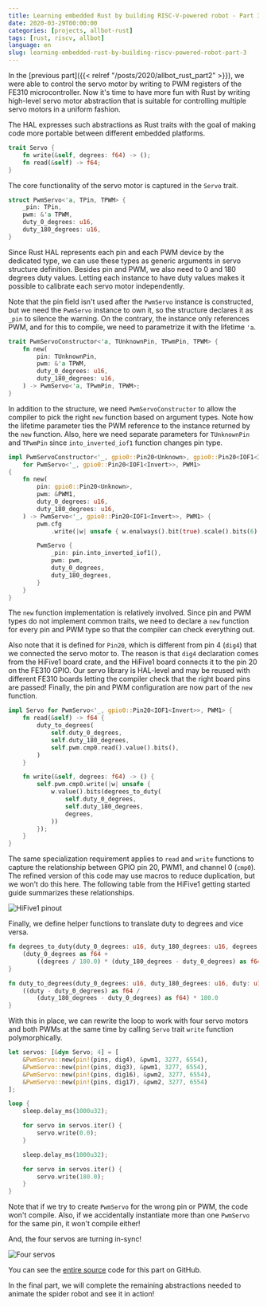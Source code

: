 ```yaml
---
title: Learning embedded Rust by building RISC-V-powered robot - Part 3
date: 2020-03-29T00:00:00
categories: [projects, allbot-rust]
tags: [rust, riscv, allbot]
language: en
slug: learning-embedded-rust-by-building-riscv-powered-robot-part-3
---
```


In the [previous part]({{< relref "/posts/2020/allbot_rust_part2" >}}), we were able to control the servo motor by writing to PWM registers of the FE310 microcontroller. Now it's time to have more fun with Rust by writing high-level servo motor abstraction that is suitable for controlling multiple servo motors in a uniform fashion.

The HAL expresses such abstractions as Rust traits with the goal of making code more portable between different embedded platforms. 

```rust
trait Servo {
    fn write(&self, degrees: f64) -> ();
    fn read(&self) -> f64;
}
```

The core functionality of the servo motor is captured in the `Servo` trait.

```rust
struct PwmServo<'a, TPin, TPWM> {
    _pin: TPin,
    pwm: &'a TPWM,
    duty_0_degrees: u16,
    duty_180_degrees: u16,
}
```

Since Rust HAL represents each pin and each PWM device by the dedicated type, we can use these types as generic arguments in servo structure definition. Besides pin and PWM, we also need to 0 and 180 degrees duty values. Letting each instance to have duty values makes it possible to calibrate each servo motor independently.

Note that the pin field isn't used after the `PwmServo` instance is constructed, but we need the `PwmServo` instance to own it, so the structure declares it as `_pin` to silence the warning. On the contrary, the instance only references PWM, and for this to compile, we need to parametrize it with the lifetime `'a`. 

```rust
trait PwmServoConstructor<'a, TUnknownPin, TPwmPin, TPWM> {
    fn new(
        pin: TUnknownPin,
        pwm: &'a TPWM,
        duty_0_degrees: u16,
        duty_180_degrees: u16,
    ) -> PwmServo<'a, TPwmPin, TPWM>;
}
```

In addition to the structure, we need `PwmServoConstructor` to allow the compiler to pick the right `new` function based on argument types. Note how the lifetime parameter ties the PWM reference to the instance returned by the `new` function. Also, here we need separate parameters for `TUnknownPin` and `TPwmPin` since `into_inverted_iof1` function changes pin type. 

```rust
impl PwmServoConstructor<'_, gpio0::Pin20<Unknown>, gpio0::Pin20<IOF1<Invert>>, PWM1>
    for PwmServo<'_, gpio0::Pin20<IOF1<Invert>>, PWM1>
{
    fn new(
        pin: gpio0::Pin20<Unknown>,
        pwm: &PWM1,
        duty_0_degrees: u16,
        duty_180_degrees: u16,
    ) -> PwmServo<'_, gpio0::Pin20<IOF1<Invert>>, PWM1> {
        pwm.cfg
            .write(|w| unsafe { w.enalways().bit(true).scale().bits(6) });

        PwmServo {
            _pin: pin.into_inverted_iof1(),
            pwm: pwm,
            duty_0_degrees,
            duty_180_degrees,
        }
    }
}
```

The `new` function implementation is relatively involved. Since pin and PWM types do not implement common traits, we need to declare a `new` function for every pin and PWM type so that the compiler can check everything out.

Also note that it is defined for `Pin20`, which is different from pin 4 (`dig4`) that we connected the servo motor to. The reason is that `dig4` declaration comes from the HiFive1 board crate, and the HiFive1 board connects it to the pin 20 on the FE310 GPIO. Our servo library is HAL-level and may be reused with different FE310 boards letting the compiler check that the right board pins are passed! Finally, the pin and PWM configuration are now part of the `new` function.

```rust
impl Servo for PwmServo<'_, gpio0::Pin20<IOF1<Invert>>, PWM1> {
    fn read(&self) -> f64 {
        duty_to_degrees(
            self.duty_0_degrees,
            self.duty_180_degrees,
            self.pwm.cmp0.read().value().bits(),
        )
    }

    fn write(&self, degrees: f64) -> () {
        self.pwm.cmp0.write(|w| unsafe {
            w.value().bits(degrees_to_duty(
                self.duty_0_degrees,
                self.duty_180_degrees,
                degrees,
            ))
        });
    }
}
```

The same specialization requirement applies to `read` and `write` functions to capture the relationship between GPIO pin 20, PWM1, and channel 0 (`cmp0`). The refined version of this code may use macros to reduce duplication, but we won't do this here. The following table from the HiFive1 getting started guide summarizes these relationships.

![HiFive1 pinout](/media/2020/allbot_rust_part3/pinout.png)

Finally, we define helper functions to translate duty to degrees and vice versa.

```rust
fn degrees_to_duty(duty_0_degrees: u16, duty_180_degrees: u16, degrees: f64) -> u16 {
    (duty_0_degrees as f64 + 
        ((degrees / 180.0) * (duty_180_degrees - duty_0_degrees) as f64) as u16
}

fn duty_to_degrees(duty_0_degrees: u16, duty_180_degrees: u16, duty: u16) -> f64 {
    ((duty - duty_0_degrees) as f64 /
        (duty_180_degrees - duty_0_degrees) as f64) * 180.0
}
```

With this in place, we can rewrite the loop to work with four servo motors and both PWMs at the same time by calling `Servo` trait `write` function polymorphically.

```rust
let servos: [&dyn Servo; 4] = [
    &PwmServo::new(pin!(pins, dig4), &pwm1, 3277, 6554),
    &PwmServo::new(pin!(pins, dig3), &pwm1, 3277, 6554),
    &PwmServo::new(pin!(pins, dig16), &pwm2, 3277, 6554),
    &PwmServo::new(pin!(pins, dig17), &pwm2, 3277, 6554)
];

loop {
    sleep.delay_ms(1000u32);

    for servo in servos.iter() {
        servo.write(0.0);
    }

    sleep.delay_ms(1000u32);

    for servo in servos.iter() {
        servo.write(180.0);
    }
}
```

Note that if we try to create `PwmServo` for the wrong pin or PWM, the code won't compile. Also, if we accidentally instantiate more than one `PwmServo` for the same pin, it won't compile either!

And, the four servos are turning in-sync!

![Four servos](/media/2020/allbot_rust_part3/four_servos.gif)

You can see the [entire source](https://github.com/petrohi/allbot/blob/cfa9fddc6af2286cef6eb1bc7372fd350314cc89/src/main.rs) code for this part on GitHub.

In the final part, we will complete the remaining abstractions needed to animate the spider robot and see it in action!

